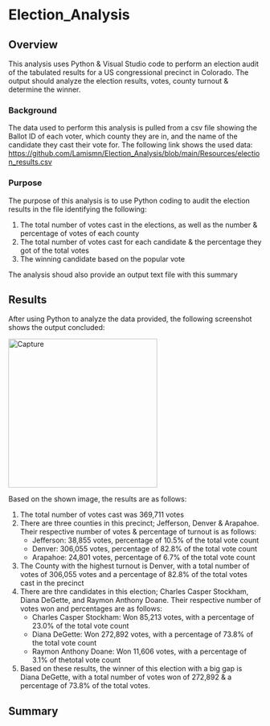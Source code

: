 # Election_Analysis
## Overview
This analysis uses Python & Visual Studio code to perform an election audit of the tabulated results for a US congressional precinct in Colorado. The output should analyze the election results, votes, county turnout & determine the winner.
### Background
The data used to perform this analysis is pulled from a csv file showing the Ballot ID of each voter, which county they are in, and the name of the candidate they cast their vote for. The following link shows the used data:
https://github.com/Lamismn/Election_Analysis/blob/main/Resources/election_results.csv
### Purpose
The purpose of this analysis is to use Python coding to audit the election results in the file identifying the following:
1. The total number of votes cast in the elections, as well as the number & percentage of votes of each county
2. The total number of votes cast for each candidate & the percentage they got of the total votes
3. The winning candidate based on the popular vote

The analysis shoud also provide an output text file with this summary
## Results
After using Python to analyze the data provided, the following screenshot shows the output concluded:

<img width="296" alt="Capture" src="https://user-images.githubusercontent.com/79733383/111920472-91f4c680-8a65-11eb-82a6-e844b9dc2f72.PNG">

Based on the shown image, the results are as follows:
1. The total number of votes cast was 369,711 votes
2. There are three counties in this precinct; Jefferson, Denver & Arapahoe. Their respective number of votes & percentage of turnout is as follows:
   - Jefferson: 38,855 votes, percentage of 10.5% of the total vote count
   - Denver: 306,055 votes, percentage of 82.8% of the total vote count
   - Arapahoe: 24,801 votes, percentage of 6.7% of the total vote count
3. The County with the highest turnout is Denver, with a total number of votes of 306,055 votes and a percentage of 82.8% of the total votes cast in the precinct
4. There are thre candidates in this election; Charles Casper Stockham, Diana DeGette, and Raymon Anthony Doane. Their respective number of votes won and percentages are as follows:
   - Charles Casper Stockham: Won 85,213 votes, with a percentage of 23.0%  of the total vote count
   - Diana DeGette: Won 272,892 votes, with a percentage of 73.8% of the total vote count
   - Raymon Anthony Doane: Won 11,606 votes, with a percentage of 3.1% of thetotal vote count
6. Based on these results, the winner of this election with a big gap is Diana DeGette, with a total number of votes won of 272,892 & a percentage of 73.8% of the total votes.
## Summary
